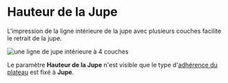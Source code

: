 Hauteur de la Jupe
====

L'impression de la ligne intérieure de la jupe avec plusieurs couches facilite le retrait de la jupe.

![une ligne de jupe intérieure à 4 couches](../images/skirt_height.png)

Le paramètre **Hauteur de la Jupe** n'est visible que le type d'[adhérence du plateau](adhesion_type.md)  est fixé à **Jupe**.